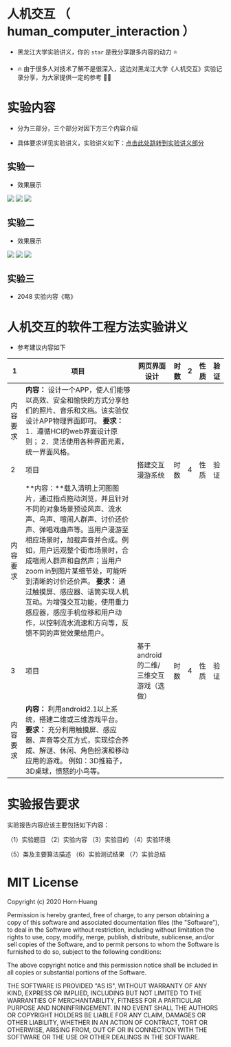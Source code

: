 # 人机交互 （ human_computer_interaction ）

- 黑龙江大学实验讲义，你的 `star` 是我分享跟多内容的动力 ⭐️

- 🔥 由于很多人对技术了解不是很深入，这边对黑龙江大学《人机交互》实验记录分享，为大家提供一定的参考 🐂🍺

# 实验内容

- 分为三部分，三个部分对因下方三个内容介绍

- 具体要求详见实验讲义，实验讲义如下：[点击此处跳转到实验讲义部分]()

## 实验一

- 效果展示

![](https://img-blog.csdnimg.cn/20200723134631862.png)
![](https://img-blog.csdnimg.cn/20200723134658115.png)
![](https://img-blog.csdnimg.cn/20200723134709138.png)

## 实验二

- 效果展示

![](https://img-blog.csdnimg.cn/20200723134813764.png)
![](https://img-blog.csdnimg.cn/20200723134821851.png)
![](https://img-blog.csdnimg.cn/20200723134829903.png)


## 实验三

- 2048 实验内容《略》


# 人机交互的软件工程方法实验讲义

- 参考建议内容如下

| 1          | 项目                                                         | 网页界面设计                           | 时数 | 2    | 性质 | 验证 |
| ---------- | ------------------------------------------------------------ | -------------------------------------- | ---- | ---- | ---- | ---- |
| 内容  要求 | **内容：** 设计一个APP，使人们能够以高效、安全和愉快的方式分享他们的照片、音乐和文档。该实验仅设计APP物理界面即可。  **要求：**   1．遵循HCI的web界面设计原则；  2．灵活使用各种界面元素，统一界面风格。 |                                        |      |      |      |      |
| 2          | 项目                                                         | 搭建交互漫游系统                       | 时数 | 4    | 性质 | 验证 |
| 内容  要求 | **内容：**载入清明上河图图片，通过指点拖动浏览，并且针对不同的对象场景预设风声、流水声、鸟声、喧闹人群声、讨价还价声、弹唱戏曲声等。当用户漫游至相应场景时，加载声音并合成。例如，用户远观整个街市场景时，合成喧闹人群声和自然声；当用户zoom in到图片某细节处，可能听到清晰的讨价还价声。  **要求：** 通过触摸屏、感应器、话筒实现人机互动。为增强交互功能，使用重力感应器，感应手机位移和用户动作，以控制流水流速和方向等，反馈不同的声觉效果给用户。 |                                        |      |      |      |      |
| 3          | 项目                                                         | 基于android的二维/三维交互游戏（选做） | 时数 | 4    | 性质 | 验证 |
| 内容  要求 | **内容：** 利用android2.1以上系统，搭建二维或三维游戏平台。  **要求：** 充分利用触摸屏、感应器、声音等交互方式，实现综合养成、解谜、休闲、角色扮演和移动应用的游戏。  例如：3D推箱子，3D桌球，愤怒的小鸟等。 |                                        |      |      |      |      |

# 实验报告要求

实验报告内容应该主要包括如下内容：

（1）实验题目  （2）实验内容  （3）实验目的  （4）实验环境

（5）类及主要算法描述  （6）实验测试结果  （7）实验总结

# MIT License

Copyright (c) 2020 Horn·Huang

Permission is hereby granted, free of charge, to any person obtaining a copy
of this software and associated documentation files (the "Software"), to deal
in the Software without restriction, including without limitation the rights
to use, copy, modify, merge, publish, distribute, sublicense, and/or sell
copies of the Software, and to permit persons to whom the Software is
furnished to do so, subject to the following conditions:

The above copyright notice and this permission notice shall be included in all
copies or substantial portions of the Software.

THE SOFTWARE IS PROVIDED "AS IS", WITHOUT WARRANTY OF ANY KIND, EXPRESS OR
IMPLIED, INCLUDING BUT NOT LIMITED TO THE WARRANTIES OF MERCHANTABILITY,
FITNESS FOR A PARTICULAR PURPOSE AND NONINFRINGEMENT. IN NO EVENT SHALL THE
AUTHORS OR COPYRIGHT HOLDERS BE LIABLE FOR ANY CLAIM, DAMAGES OR OTHER
LIABILITY, WHETHER IN AN ACTION OF CONTRACT, TORT OR OTHERWISE, ARISING FROM,
OUT OF OR IN CONNECTION WITH THE SOFTWARE OR THE USE OR OTHER DEALINGS IN THE
SOFTWARE.
